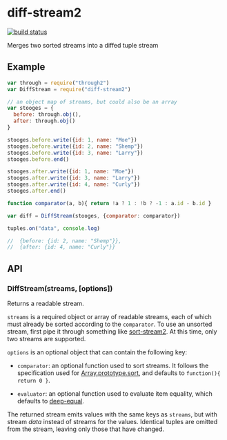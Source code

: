 diff-stream2
============

[![build status](https://secure.travis-ci.org/jed/diff-stream2.svg)](http://travis-ci.org/jed/diff-stream2)

Merges two sorted streams into a diffed tuple stream

Example
-------

```javascript
var through = require("through2")
var DiffStream = require("diff-stream2")

// an object map of streams, but could also be an array
var stooges = {
  before: through.obj(),
  after: through.obj()
}

stooges.before.write({id: 1, name: "Moe"})
stooges.before.write({id: 2, name: "Shemp"})
stooges.before.write({id: 3, name: "Larry"})
stooges.before.end()

stooges.after.write({id: 1, name: "Moe"})
stooges.after.write({id: 3, name: "Larry"})
stooges.after.write({id: 4, name: "Curly"})
stooges.after.end()

function comparator(a, b){ return !a ? 1 : !b ? -1 : a.id - b.id }

var diff = DiffStream(stooges, {comparator: comparator})

tuples.on("data", console.log)

//  {before: {id: 2, name: "Shemp"}},
//  {after: {id: 4, name: "Curly"}}
```

API
---

### DiffStream(streams, [options])

Returns a readable stream.

`streams` is a required object or array of readable streams, each of which must already be sorted according to the `comparator`. To use an unsorted stream, first pipe it through something like [sort-stream2](https://github.com/jed/sort-stream2). At this time, only two streams are supported.

`options` is an optional object that can contain the following key:

- `comparator`: an optional function used to sort streams. It follows the specification used for [Array.prototype.sort](https://developer.mozilla.org/en-US/docs/Web/JavaScript/Reference/Global_Objects/Array/sort), and defaults to `function(){ return 0 }`.

- `evaluator`: an optional function used to evaluate item equality, which defaults to [deep-equal](https://github.com/substack/node-deep-equal).

The returned stream emits values with the same keys as `streams`, but with stream _data_ instead of streams for the values. Identical tuples are omitted from the stream, leaving only those that have changed.
